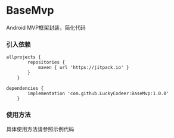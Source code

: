 # BaseMvp
Android MVP框架封装，简化代码

### 引入依赖

```
allprojects {
		repositories {
			maven { url 'https://jitpack.io' }
		}
	}

dependencies {
	    implementation 'com.github.LuckyCodeer:BaseMvp:1.0.0'
	}
```

### 使用方法
具体使用方法请参照示例代码